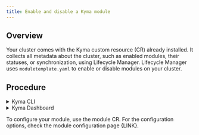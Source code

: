 ```yaml
---
title: Enable and disable a Kyma module
---
```


## Overview

Your cluster comes with the Kyma custom resource (CR) already installed. It collects all metadata about the cluster, such as enabled modules, their statuses, or synchronization, using Lifecycle Manager. Lifecycle Manager uses `moduletemplate.yaml` to enable or disable modules on your cluster. 

## Procedure

<div tabs name="steps" group="enable-module">
  <details>
  <summary label="cli">
  Kyma CLI
  </summary>

Use Kyma CLI to check which modules are available on your cluster. Run: 
   ```bash
   kyma alpha list module
   ```

Use Kyma CLI to enable a module on your cluster in the release channel of your choice. Run: 

   ```bash
   kyma alpha enable module {MODULE_NAME} --channel {CHANNEL_NAME} --wait
   ```

You should see the following message:

```bash
   - Successfully connected to cluster
   - Modules patched!
   ```

Similarly, to disable a module, run: 

   ```bash
   kyma alpha disable module {MODULE_NAME}
   ``` 
You should see the same message as the one displayed when you enable a module.

</details>
<details>
<summary label= Kyma Dashboard>
Kyma Dashboard
</summary>

Follow these steps to enable a Kyma module in Kyma Dashboard:
1. Go to the `kyma-system` Namespace.
2. Choose the **Kyma** resource from the **Kyma** section.
3. Click on the name of your Kyma instance (`default-kyma`) and click **Edit**.
4. Click **Add** in the **Modules** section.
5. Choose the name of your module from the dropdown menu.
6. Choose the available channel.
7. Click **Update** and then **Force update**.
The operation was successful if the module Status changed to `READY`.

To disable a module, edit your Kyma instance and click on the trash icon next to your module, then force update the changes. Your module should disappear from the Module list.
</details>
</div>

To configure your module, use the module CR. For the configuration options, check the module configuration page {LINK}. 
